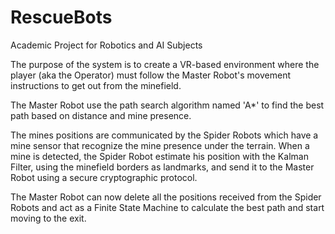# RescueBots
Academic Project for Robotics and AI Subjects

The purpose of the system is to create a VR-based environment where the player (aka the Operator) must follow the Master Robot's movement instructions to get out from the minefield.

The Master Robot use the path search algorithm named 'A*' to find the best path based on distance and mine presence.

The mines positions are communicated by the Spider Robots which have a mine sensor that recognize the mine presence under the terrain.
When a mine is detected, the Spider Robot estimate his position with the Kalman Filter, using the minefield borders as landmarks, and send it to the Master Robot using a secure cryptographic protocol.

The Master Robot can now delete all the positions received from the Spider Robots and act as a Finite State Machine to calculate the best path and start moving to the exit.
